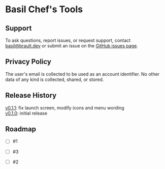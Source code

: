 # Basil Chef's Tools

## Support

To ask questions, report issues, or request support, contact
[basil@brault.dev](mailto:basil@brault.dev) or submit an issue on the
[GitHub issues page](https://github.com/ianbrault/basil/issues).

## Privacy Policy

The user's email is collected to be used as an account identifier. No other
data of any kind is collected, shared, or stored.

## Release History

[v0.1.1](https://github.com/ianbrault/basil/releases/tag/v0.1.1):
fix launch screen, modify icons and menu wording<br>
[v0.1.0](https://github.com/ianbrault/basil/releases/tag/v0.1.0):
initial release<br>

## Roadmap

- [ ] #1
- [ ] #3
- [ ] #2

